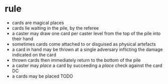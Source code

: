 
# rule

* cards are magical places
* cards lie waiting in the pile, by the referee
* a caster may draw one card per caster level from the top of the pile into their hand
* sometimes cards come attached to or disguised as physical artefacts
* a card in hand may be thrown at a single adversary inflicting the damage indicated on the card
* thrown cards then immediately return to the bottom of the pile
* a caster may _place_ a card by succeeding a _place_ check against the card DC
* a cards may be placed TODO

